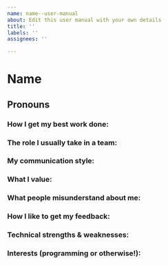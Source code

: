 ```yaml
---
name: name--user-manual
about: Edit this user manual with your own details
title: ''
labels: ''
assignees: ''

---
```


# Name
## Pronouns

### How I get my best work done:

### The role I usually take in a team:

### My communication style:

### What I value:

### What people misunderstand about me:

### How I like to get my feedback:

### Technical strengths & weaknesses:

### Interests (programming or otherwise!):
